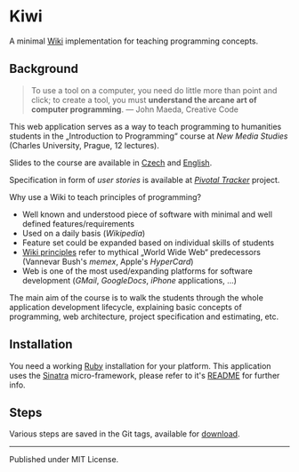 Kiwi
====

A minimal [Wiki](http://en.wikipedia.org/wiki/Wiki) implementation for teaching programming concepts.

Background
----------

> To use a tool on a computer, you need do little more than point and click;
> to  create a tool, you must **understand the arcane art of computer programming**.
> — John Maeda, Creative Code

This web application serves as a way to teach programming to humanities students in the „Introduction to Programming“
course at _New Media Studies_ (Charles University, Prague, 12 lectures).

Slides to the course are available in [Czech](http://data.karmi.cz/ffuk/) and [English](http://data.karmi.cz/ffuk-erasmus/).

Specification in form of _user stories_ is available at [_Pivotal Tracker_](http://www.pivotaltracker.com/projects/74202)
project.

Why use a Wiki to teach principles of programming?

* Well known and understood piece of software with minimal and well defined features/requirements
* Used on a daily basis (_Wikipedia_)
* Feature set could be expanded based on individual skills of students
* [Wiki principles](http://c2.com/cgi/wiki?WikiPrinciples) refer to mythical „World Wide Web“ predecessors (Vannevar Bush's _memex_, Apple's _HyperCard_)
* Web is one of the most used/expanding platforms for software development (_GMail_, _GoogleDocs_, _iPhone_ applications, ...)

The main aim of the course is to walk the students through the whole application development lifecycle,
explaining basic concepts of programming, web architecture, project specification and estimating, etc.

Installation
------------

You need a working [Ruby](http://www.ruby-lang.org/en/downloads/) installation for your platform.
This application uses the [Sinatra](http://www.sinatrarb.com/) micro-framework,
please refer to it's [README](http://github.com/sinatra/sinatra/blob/master/README.rdoc) for further info.

Steps
-----

Various steps are saved in the Git tags, available for [download](http://github.com/stunome/kiwi/downloads).

---

Published under MIT License.